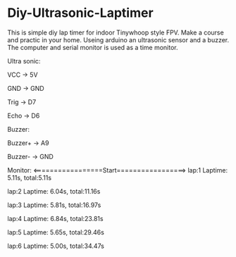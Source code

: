 # Diy-Ultrasonic-Laptimer

This is simple diy lap timer for indoor Tinywhoop style FPV.
Make a course and  practic in your home.
Useing arduino an ultrasonic sensor and a buzzer.
The computer and serial monitor is used as a time monitor.

Ultra sonic:

VCC -> 5V

GND -> GND

Trig -> D7

Echo -> D6

Buzzer:

Buzzer+ -> A9

Buzzer- -> GND


Monitor:
<=================Start=================>
lap:1 Laptime: 5.11s, total:5.11s 

lap:2 Laptime: 6.04s, total:11.16s 

lap:3 Laptime: 5.81s, total:16.97s 

lap:4 Laptime: 6.84s, total:23.81s 

lap:5 Laptime: 5.65s, total:29.46s 

lap:6 Laptime: 5.00s, total:34.47s 

